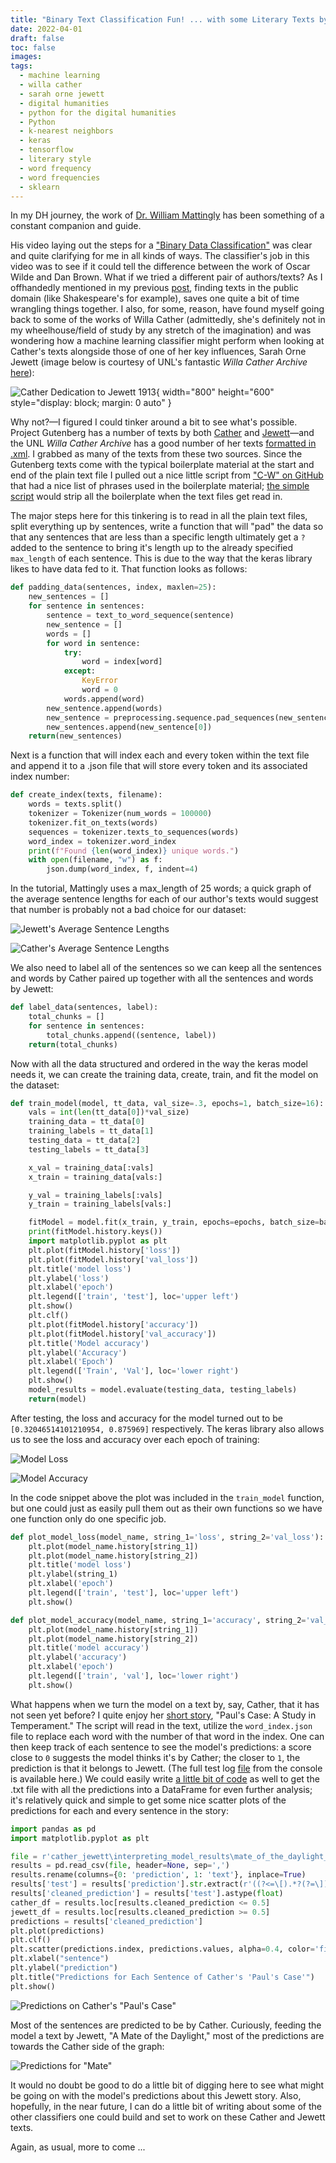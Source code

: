 ```yaml
---
title: "Binary Text Classification Fun! ... with some Literary Texts by Willa Cather and Sarah Orne Jewett"
date: 2022-04-01
draft: false
toc: false
images:
tags:
  - machine learning
  - willa cather
  - sarah orne jewett
  - digital humanities
  - python for the digital humanities
  - Python
  - k-nearest neighbors
  - keras
  - tensorflow
  - literary style
  - word frequency
  - word frequencies
  - sklearn
---
```


In my DH journey, the work of [Dr. William Mattingly](https://pythonhumanities.com/python-for-dh-course/) has been something of a constant companion and guide.

His video laying out the steps for a ["Binary Data Classification"](https://www.youtube.com/watch?v=tPgQH5UTC9k) was clear and quite clarifying for me in all kinds of ways. The classifier's job in this video was to see if it could tell the difference between the work of Oscar Wilde and Dan Brown. What if we tried a different pair of authors/texts? As I offhandedly mentioned in my previous [post](https://kspicer80.github.io/posts/2022-03-29-vector-space-models-and-shakespeare/), finding texts in the public domain (like Shakespeare's for example), saves one quite a bit of time wrangling things together. I also, for some, reason, have found myself going back to some of the works of Willa Cather (admittedly, she's definitely not in my wheelhouse/field of study by any stretch of the imagination) and was wondering how a machine learning classifier might perform when looking at Cather's texts alongside those of one of her key influences, Sarah Orne Jewett (image below is courtesy of UNL's fantastic _Willa Cather Archive_ [here](https://cather.unl.edu/writings/books/0017)):

![Cather Dedication to Jewett 1913](/images/imgforblogposts/post_10/o_pioneers_1913_dedication_to_jewett.png){ width="800" height="600" style="display: block; margin: 0 auto" }

Why not?—I figured I could tinker around a bit to see what's possible. Project Gutenberg has a number of texts by both [Cather](https://www.gutenberg.org/ebooks/author/22) and [Jewett](https://www.gutenberg.org/ebooks/author/202)—and the UNL _Willa Cather Archive_ has a good number of her texts [formatted in .xml](https://cather.unl.edu/writings/books). I grabbed as many of the texts from these two sources. Since the Gutenberg texts come with the typical boilerplate material at the start and end of the plain text file I pulled out a nice little script from ["C-W" on GitHub](https://github.com/c-w/gutenberg) that had a nice list of phrases used in the boilerplate material; [the simple script](https://github.com/kspicer80/authorship_attribution_studies/blob/main/cather_jewett/strip_headers_and_footers.py) would strip all the boilerplate when the text files get read in.

The major steps here for this tinkering is to read in all the plain text files, split everything up by sentences, write a function that will "pad" the data so that any sentences that are less than a specific length ultimately get a ```?``` added to the sentence to bring it's length up to the already specified ```max_length``` of each sentence. This is due to the way that the keras library likes to have data fed to it. That function looks as follows:

``` python
def padding_data(sentences, index, maxlen=25):
    new_sentences = []
    for sentence in sentences:
        sentence = text_to_word_sequence(sentence)
        new_sentence = []
        words = []
        for word in sentence:
            try:
                word = index[word]
            except:
                KeyError
                word = 0
            words.append(word)
        new_sentence.append(words)
        new_sentence = preprocessing.sequence.pad_sequences(new_sentence, maxlen=maxlen, padding='post')
        new_sentences.append(new_sentence[0])
    return(new_sentences)
  ```

Next is a function that will index each and every token within the text file and append it to a .json file that will store every token and its associated index number:

``` python
def create_index(texts, filename):
    words = texts.split()
    tokenizer = Tokenizer(num_words = 100000)
    tokenizer.fit_on_texts(words)
    sequences = tokenizer.texts_to_sequences(words)
    word_index = tokenizer.word_index
    print(f"Found {len(word_index)} unique words.")
    with open(filename, "w") as f:
        json.dump(word_index, f, indent=4)
```

In the tutorial, Mattingly uses a max_length of 25 words; a quick graph of the average sentence lengths for each of our author's texts would suggest that number is probably not a bad choice for our dataset:

![Jewett's Average Sentence Lengths](/images/imgforblogposts/post_10/jewett_mean_sentence_lengths.png)

![Cather's Average Sentence Lengths](/images/imgforblogposts/post_10/cather_mean_sentence_lengths.png)

We also need to label all of the sentences so we can keep all the sentences and words by Cather paired up together with all the sentences and words by Jewett:

``` python
def label_data(sentences, label):
    total_chunks = []
    for sentence in sentences:
        total_chunks.append((sentence, label))
    return(total_chunks)
```

Now with all the data structured and ordered in the way the keras model needs it, we can create the training data, create, train, and fit the model on the dataset:

``` python
def train_model(model, tt_data, val_size=.3, epochs=1, batch_size=16):
    vals = int(len(tt_data[0])*val_size)
    training_data = tt_data[0]
    training_labels = tt_data[1]
    testing_data = tt_data[2]
    testing_labels = tt_data[3]

    x_val = training_data[:vals]
    x_train = training_data[vals:]

    y_val = training_labels[:vals]
    y_train = training_labels[vals:]

    fitModel = model.fit(x_train, y_train, epochs=epochs, batch_size=batch_size, validation_data=(x_val, y_val), verbose=2, shuffle=True)
    print(fitModel.history.keys())
    import matplotlib.pyplot as plt
    plt.plot(fitModel.history['loss'])
    plt.plot(fitModel.history['val_loss'])
    plt.title('model loss')
    plt.ylabel('loss')
    plt.xlabel('epoch')
    plt.legend(['train', 'test'], loc='upper left')
    plt.show()
    plt.clf()
    plt.plot(fitModel.history['accuracy'])
    plt.plot(fitModel.history['val_accuracy'])
    plt.title('Model accuracy')
    plt.ylabel('Accuracy')
    plt.xlabel('Epoch')
    plt.legend(['Train', 'Val'], loc='lower right')
    plt.show()
    model_results = model.evaluate(testing_data, testing_labels)
    return(model)
  ```

After testing, the loss and accuracy for the model turned out to be ```[0.32046514101210954, 0.875969]``` respectively. The keras library also allows us to see the loss and accuracy over each epoch of training:

![Model Loss](/images/imgforblogposts/post_10/model_loss.png)

![Model Accuracy](/images/imgforblogposts/post_10/model_accuracy.png)

In the code snippet above the plot was included in the ```train_model``` function, but one could just as easily pull them out as their own functions so we have one function only do one specific job.

``` python
def plot_model_loss(model_name, string_1='loss', string_2='val_loss'):
    plt.plot(model_name.history[string_1])
    plt.plot(model_name.history[string_2])
    plt.title('model loss')
    plt.ylabel(string_1)
    plt.xlabel('epoch')
    plt.legend(['train', 'test'], loc='upper left')
    plt.show()

def plot_model_accuracy(model_name, string_1='accuracy', string_2='val_accuracy'):
    plt.plot(model_name.history[string_1])
    plt.plot(model_name.history[string_2])
    plt.title('model accuracy')
    plt.ylabel('accuracy')
    plt.xlabel('epoch')
    plt.legend(['train', 'val'], loc='lower right')
    plt.show()
```

What happens when we turn the model on a text by, say, Cather, that it has not seen yet before? I quite enjoy her [short story](https://cather.unl.edu/writings/shortfiction/ss006), "Paul's Case: A Study in Temperament." The script will read in the text, utilize the ```word_index.json``` file to replace each word with the number of that word in the index. One can then keep track of each sentence to see the model's predictions: a score close to ```0``` suggests the model thinks it's by Cather; the closer to ```1```, the prediction is that it belongs to Jewett. (The full test log [file](https://github.com/kspicer80/authorship_attribution_studies/blob/main/cather_jewett/logging_predictions/test_log_file.txt) from the console is available here.) We could easily write [a little bit of code](https://github.com/kspicer80/authorship_attribution_studies/blob/main/cather_jewett/interpreting_model_results/model_results_to_df.py) as well to get the .txt file with all the predictions into a DataFrame for even further analysis; it's relatively quick and simple to get some nice scatter plots of the predictions for each and every sentence in the story:

``` python
import pandas as pd
import matplotlib.pyplot as plt

file = r'cather_jewett\interpreting_model_results\mate_of_the_daylight_results.txt'
results = pd.read_csv(file, header=None, sep=',')
results.rename(columns={0: 'prediction', 1: 'text'}, inplace=True)
results['test'] = results['prediction'].str.extract(r'((?<=\[).*?(?=\]))')
results['cleaned_prediction'] = results['test'].astype(float)
cather_df = results.loc[results.cleaned_prediction <= 0.5]
jewett_df = results.loc[results.cleaned_prediction >= 0.5]
predictions = results['cleaned_prediction']
plt.plot(predictions)
plt.clf()
plt.scatter(predictions.index, predictions.values, alpha=0.4, color='firebrick')
plt.xlabel("sentence")
plt.ylabel("prediction")
plt.title("Predictions for Each Sentence of Cather's 'Paul's Case'")
plt.show()
```

![Predictions on Cather's "Paul's Case"](/images/imgforblogposts/post_10/model_predictions_scatter_for_pauls_case.png) 

Most of the sentences are predicted to be by Cather. Curiously, feeding the model a text by Jewett, "A Mate of the Daylight," most of the predictions are towards the Cather side of the graph:

![Predictions for "Mate"](/images/imgforblogposts/post_10/model_predictions_scatter_for_mate.png)

It would no doubt be good to do a little bit of digging here to see what might be going on with the model's predictions about this Jewett story. Also, hopefully, in the near future, I can do a little bit of writing about some of the other classifiers one could build and set to work on these Cather and Jewett texts. 

Again, as usual, more to come ...
